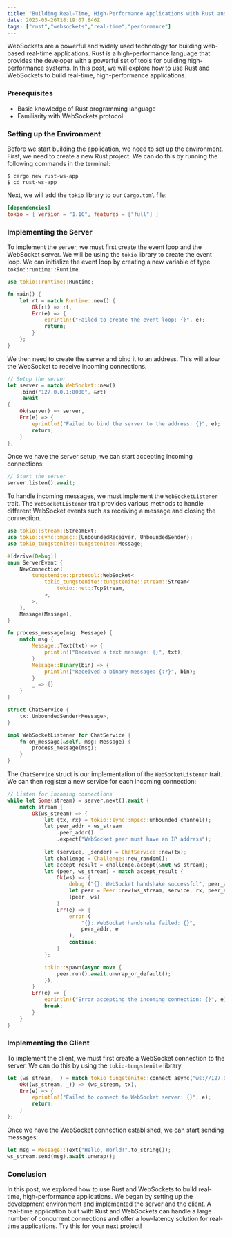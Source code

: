 ```yaml
---
title: "Building Real-Time, High-Performance Applications with Rust and WebSockets"
date: 2023-05-26T18:19:07.846Z
tags: ["rust","websockets","real-time","performance"]
---
```



WebSockets are a powerful and widely used technology for building web-based real-time applications. Rust is a high-performance language that provides the developer with a powerful set of tools for building high-performance systems. In this post, we will explore how to use Rust and WebSockets to build real-time, high-performance applications.

### Prerequisites

- Basic knowledge of Rust programming language
- Familiarity with WebSockets protocol

### Setting up the Environment

Before we start building the application, we need to set up the environment. First, we need to create a new Rust project. We can do this by running the following commands in the terminal:

```shell
$ cargo new rust-ws-app
$ cd rust-ws-app
```

Next, we will add the `tokio` library to our `Cargo.toml` file:

```toml
[dependencies]
tokio = { version = "1.10", features = ["full"] }
```

### Implementing the Server

To implement the server, we must first create the event loop and the WebSocket server. We will be using the `tokio` library to create the event loop. We can initialize the event loop by creating a new variable of type `tokio::runtime::Runtime`.

```rust
use tokio::runtime::Runtime;

fn main() {
    let rt = match Runtime::new() {
        Ok(rt) => rt,
        Err(e) => {
            eprintln!("Failed to create the event loop: {}", e);
            return;
        }
    };
}
```

We then need to create the server and bind it to an address. This will allow the WebSocket to receive incoming connections.

```rust
// Setup the server
let server = match WebSocket::new()
    .bind("127.0.0.1:8000", &rt)
    .await
{
    Ok(server) => server,
    Err(e) => {
        eprintln!("Failed to bind the server to the address: {}", e);
        return;
    }
};
```

Once we have the server setup, we can start accepting incoming connections:

```rust
// Start the server
server.listen().await;
```

To handle incoming messages, we must implement the `WebSocketListener` trait. The `WebSocketListener` trait provides various methods to handle different WebSocket events such as receiving a message and closing the connection.

```rust
use tokio::stream::StreamExt;
use tokio::sync::mpsc::{UnboundedReceiver, UnboundedSender};
use tokio_tungstenite::tungstenite::Message;

#[derive(Debug)]
enum ServerEvent {
    NewConnection(
        tungstenite::protocol::WebSocket<
            tokio_tungstenite::tungstenite::stream::Stream<
                tokio::net::TcpStream,
            >,
        >,
    ),
    Message(Message),
}

fn process_message(msg: Message) {
    match msg {
        Message::Text(txt) => {
            println!("Received a text message: {}", txt);
        }
        Message::Binary(bin) => {
            println!("Received a binary message: {:?}", bin);
        }
        _ => {}
    }
}

struct ChatService {
    tx: UnboundedSender<Message>,
}

impl WebSocketListener for ChatService {
    fn on_message(&self, msg: Message) {
        process_message(msg);
    }
}
```

The `ChatService` struct is our implementation of the `WebSocketListener` trait. We can then register a new service for each incoming connection:

```rust
// Listen for incoming connections
while let Some(stream) = server.next().await {
    match stream {
        Ok(ws_stream) => {
            let (tx, rx) = tokio::sync::mpsc::unbounded_channel();
            let peer_addr = ws_stream
                .peer_addr()
                .expect("WebSocket peer must have an IP address");
                
            let (service, _sender) = ChatService::new(tx);
            let challenge = Challenge::new_random();
            let accept_result = challenge.accept(&mut ws_stream);
            let (peer, ws_stream) = match accept_result {
                Ok(ws) => {
                    debug!("{}: WebSocket handshake successful", peer_addr);
                    let peer = Peer::new(ws_stream, service, rx, peer_addr);
                    (peer, ws)
                }
                Err(e) => {
                    error!(
                        "{}: WebSocket handshake failed: {}",
                        peer_addr, e
                    );
                    continue;
                }
            };

            tokio::spawn(async move {
                peer.run().await.unwrap_or_default();
            });
        }
        Err(e) => {
            eprintln!("Error accepting the incoming connection: {}", e);
            break;
        }
    }
}
```

### Implementing the Client

To implement the client, we must first create a WebSocket connection to the server. We can do this by using the `tokio-tungstenite` library.

```rust
let (ws_stream, _) = match tokio_tungstenite::connect_async("ws://127.0.0.1:8000").await {
    Ok((ws_stream, _)) => (ws_stream, tx),
    Err(e) => {
        eprintln!("Failed to connect to WebSocket server: {}", e);
        return;
    }
};
```

Once we have the WebSocket connection established, we can start sending messages:

```rust
let msg = Message::Text("Hello, World!".to_string());
ws_stream.send(msg).await.unwrap();
```

### Conclusion

In this post, we explored how to use Rust and WebSockets to build real-time, high-performance applications. We began by setting up the development environment and implemented the server and the client. A real-time application built with Rust and WebSockets can handle a large number of concurrent connections and offer a low-latency solution for real-time applications. Try this for your next project!